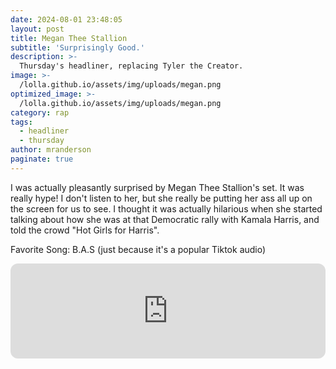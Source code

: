 ```yaml
---
date: 2024-08-01 23:48:05
layout: post
title: Megan Thee Stallion
subtitle: 'Surprisingly Good.'
description: >-
  Thursday's headliner, replacing Tyler the Creator.
image: >-
  /lolla.github.io/assets/img/uploads/megan.png
optimized_image: >-
  /lolla.github.io/assets/img/uploads/megan.png
category: rap
tags:
  - headliner
  - thursday
author: mranderson
paginate: true
---
```


I was actually pleasantly surprised by Megan Thee Stallion's set. It was really hype! I don't listen to her, but she really be putting her ass all up on the screen for us to see. I thought it was actually hilarious when she started talking about how she was at that Democratic rally with Kamala Harris, and told the crowd "Hot Girls for Harris".

Favorite Song: B.A.S (just because it's a popular Tiktok audio)

<iframe style="border-radius:12px" src="https://open.spotify.com/embed/track/3pR7ZToCrzeNkfEf6n2rVR?utm_source=generator" width="100%" height="152" frameBorder="0" allowfullscreen="" allow="autoplay; clipboard-write; encrypted-media; fullscreen; picture-in-picture" loading="lazy"></iframe>